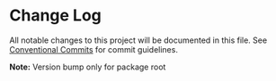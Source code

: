 # Change Log

All notable changes to this project will be documented in this file.
See [Conventional Commits](https://conventionalcommits.org) for commit guidelines.



**Note:** Version bump only for package root
